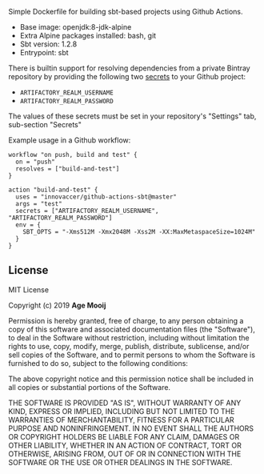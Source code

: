 Simple Dockerfile for building sbt-based projects using Github Actions.

- Base image: openjdk:8-jdk-alpine
- Extra Alpine packages installed: bash, git
- Sbt version: 1.2.8
- Entrypoint: sbt

There is builtin support for resolving dependencies from a private Bintray repository by providing the following two [secrets](https://developer.github.com/actions/creating-workflows/storing-secrets/) to your Github project:

- `ARTIFACTORY_REALM_USERNAME`
- `ARTIFACTORY_REALM_PASSWORD`

The values of these secrets must be set in your repository's "Settings" tab, sub-section "Secrets"

Example usage in a Github workflow:

```
workflow "on push, build and test" {
  on = "push"
  resolves = ["build-and-test"]
}

action "build-and-test" {
  uses = "innovaccer/github-actions-sbt@master"
  args = "test"
  secrets = ["ARTIFACTORY_REALM_USERNAME", "ARTIFACTORY_REALM_PASSWORD"]
  env = {
    SBT_OPTS = "-Xms512M -Xmx2048M -Xss2M -XX:MaxMetaspaceSize=1024M"
  }
}
```

## License

MIT License

Copyright (c) 2019 **Age Mooij**

Permission is hereby granted, free of charge, to any person obtaining a copy
of this software and associated documentation files (the "Software"), to deal
in the Software without restriction, including without limitation the rights
to use, copy, modify, merge, publish, distribute, sublicense, and/or sell
copies of the Software, and to permit persons to whom the Software is
furnished to do so, subject to the following conditions:

The above copyright notice and this permission notice shall be included in all
copies or substantial portions of the Software.

THE SOFTWARE IS PROVIDED "AS IS", WITHOUT WARRANTY OF ANY KIND, EXPRESS OR
IMPLIED, INCLUDING BUT NOT LIMITED TO THE WARRANTIES OF MERCHANTABILITY,
FITNESS FOR A PARTICULAR PURPOSE AND NONINFRINGEMENT. IN NO EVENT SHALL THE
AUTHORS OR COPYRIGHT HOLDERS BE LIABLE FOR ANY CLAIM, DAMAGES OR OTHER
LIABILITY, WHETHER IN AN ACTION OF CONTRACT, TORT OR OTHERWISE, ARISING FROM,
OUT OF OR IN CONNECTION WITH THE SOFTWARE OR THE USE OR OTHER DEALINGS IN THE
SOFTWARE.
